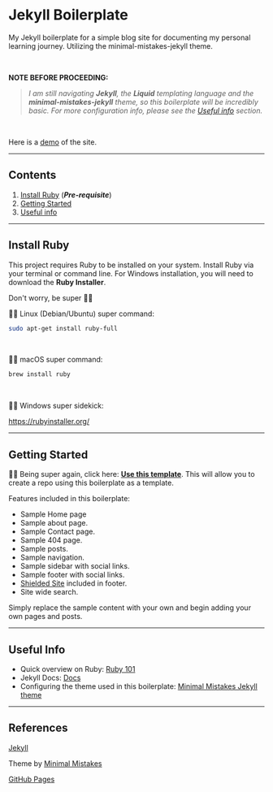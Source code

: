# Jekyll Boilerplate
My Jekyll boilerplate for a simple blog site for documenting my personal learning journey. Utilizing the minimal-mistakes-jekyll theme.

<br/>

**NOTE BEFORE PROCEEDING:**
> *I am still navigating **Jekyll**, the **Liquid** templating language and the **minimal-mistakes-jekyll** theme, so this boilerplate will be incredibly basic. For more configuration info, please see the [Useful info](#useful-info) section.*

<br/>

Here is a [demo](https://gpoliko.github.io/jekyll-boilerplate/) of the site.

---
## Contents
1. [Install Ruby](#install-ruby) (***Pre-requisite***)
2. [Getting Started](#getting-started)
3. [Useful info](#useful-info)
---
## Install Ruby
This project requires Ruby to be installed on your system. Install Ruby via your terminal or command line. For Windows installation, you will need to download the **Ruby Installer**.

Don't worry, be super :superhero_man:

:superhero_man: Linux (Debian/Ubuntu) super command:

```sh
sudo apt-get install ruby-full
```
<br/>

:superhero_man: macOS super command:

```sh
brew install ruby
```
<br/>

:superhero_man: Windows super sidekick:

https://rubyinstaller.org/

---
## Getting Started

:superhero_man: Being super again, click here: [**Use this template**](https://github.com/gpoliko/jekyll-boilerplate/generate).
This will allow you to create a repo using this boilerplate as a template.

Features included in this boilerplate:

- Sample Home page
- Sample about page.
- Sample Contact page.
- Sample 404 page.
- Sample posts.
- Sample navigation.
- Sample sidebar with social links.
- Sample footer with social links.
- [Shielded Site](https://shielded.co.nz/) included in footer.
- Site wide search.

Simply replace the sample content with your own and begin adding your own pages and posts.

---

## Useful Info

- Quick overview on Ruby: [Ruby 101](https://jekyllrb.com/docs/ruby-101/)
- Jekyll Docs: [Docs](https://jekyllrb.com/)
- Configuring the theme used in this boilerplate: [Minimal Mistakes Jekyll theme](https://github.com/mmistakes/minimal-mistakes/docs/configuration/)

---
## References

[Jekyll](https://jekyllrb.com/)

Theme by [Minimal Mistakes](https://mmistakes.github.io/minimal-mistakes/)

[GitHub Pages](https://pages.github.com/)


